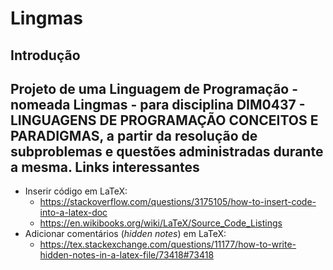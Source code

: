 Lingmas
=======
Introdução
----------
Projeto de uma Linguagem de Programação  - nomeada **Lingmas** - para disciplina **DIM0437 - LINGUAGENS DE PROGRAMAÇÃO CONCEITOS E PARADIGMAS**, a partir da resolução de subproblemas e questões administradas durante a mesma.
Links interessantes
-------------------
- Inserir código em LaTeX:
  - https://stackoverflow.com/questions/3175105/how-to-insert-code-into-a-latex-doc
  - https://en.wikibooks.org/wiki/LaTeX/Source_Code_Listings
- Adicionar comentários (*hidden notes*) em LaTeX:
  - https://tex.stackexchange.com/questions/11177/how-to-write-hidden-notes-in-a-latex-file/73418#73418

